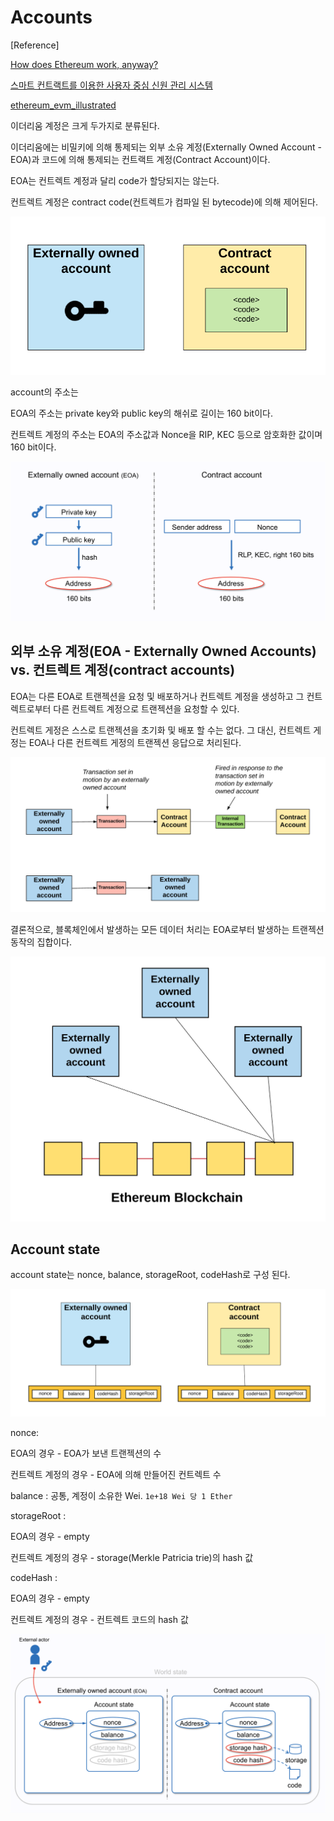 # Accounts

[Reference]

[How does Ethereum work, anyway?](https://medium.com/@preethikasireddy/how-does-ethereum-work-anyway-22d1df506369)

[스마트 컨트랙트를 이용한 사용자 중심 신원 관리 시스템](http://mmlab.snu.ac.kr/publications/docs/KICS_2018winter_mhkang.pdf)

[ethereum_evm_illustrated](
https://takenobu-hs.github.io/downloads/ethereum_evm_illustrated.pdf)


이더리움 계정은 크게 두가지로 분류된다.

이더리움에는 비밀키에 의해 통제되는 외부 소유 계정(Externally Owned Account - EOA)과 코드에 의해 통제되는 컨트랙트 계정(Contract Account)이다.

EOA는 컨트렉트 계정과 달리 code가 할당되지는 않는다.

컨트렉트 계정은 contract code(컨트렉트가 컴파일 된 bytecode)에 의해 제어된다. 

 
![accounts](assets/accounts.png)

account의 주소는 

EOA의 주소는 private key와 public key의 해쉬로 길이는 160 bit이다. 

컨트렉트 계정의 주소는 EOA의 주소값과 Nonce을 RIP, KEC 등으로 암호화한 값이며 160 bit이다. 

![generated accounts](assets/gen_account.png)

## 외부 소유 계정(EOA - Externally Owned Accounts) vs. 컨트렉트 계정(contract accounts)

EOA는 다른 EOA로 트랜젝션을 요청 및 배포하거나 컨트렉트 계정을 생성하고 그 컨트렉트로부터 다른 컨트렉트 계정으로 트랜젝션을 요청할 수 있다.

컨트렉트 게정은 스스로 트랜젝션을 초기화 및 배포 할 수는 없다. 그 대신,
컨트렉트 게정는 EOA나 다른 컨트렉트 게정의 트랜젝션 응답으로 처리된다.

![accounts](assets/eoa_vs_ca.png)

결론적으로, 블록체인에서 발생하는 모든 데이터 처리는 EOA로부터 발생하는 트랜젝션 동작의 집합이다.

![accounts](assets/blockchain_accounts.png)


## Account state

account state는 nonce, balance, storageRoot, codeHash로 구성 된다.

![accounts](assets/accountstate.png)

nonce: 

EOA의 경우 -  EOA가 보낸 트랜젝션의 수

컨트렉트 계정의 경우 - EOA에 의해 만들어진 컨트렉트 수

balance : 공통, 계정이 소유한 Wei. ```1e+18 Wei 당 1 Ether```

storageRoot :

EOA의 경우 - empty

컨트렉트 계정의 경우  - storage(Merkle Patricia trie)의 hash 값


codeHash :

EOA의 경우 - empty

컨트렉트 계정의 경우 - 컨트렉트 코드의 hash 값



![accounts](assets/accountstate_detail.png)

